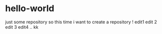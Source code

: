 # hello-world
just some repository
so this time i want to create a repository !
edit1
edit 2
edit 3
edit4
..
kk
